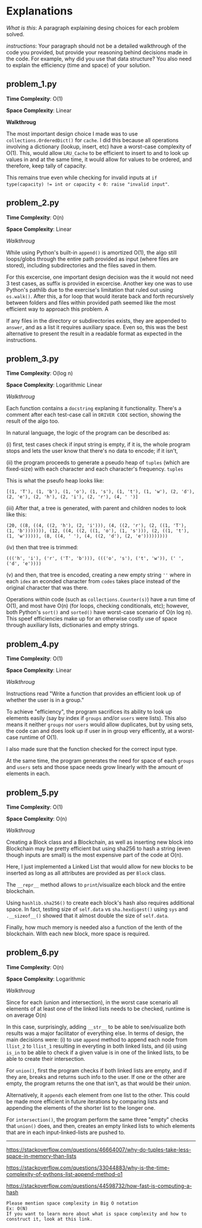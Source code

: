 # Explanations

_What is this_: A paragraph explaining desing choices for each problem solved. 

_instructions_: Your paragraph should not be a detailed walkthrough of the code you provided, but provide your reasoning behind decisions made in the code.  For example, why did you use that data structure? You also need to explain the efficiency (time and space) of your solution.

## problem_1.py

__Time Complexity__: O(1)

__Space Complexity__: Linear

__Walkthroug__

The most important design choice I made was to use `collections.OrderedDict()` for `cache`.  I did this because all operations involving a dictionary (lookup, insert, etc)
have a worst-case complexity of O(1).  This, would allow `LRU_Cache` to be efficient to insert to and to look up values in and at the same time, it would allow for values to be ordered, and therefore, keep tally of capacity.  

This remains true even while checking for invalid inputs at `if type(capacity) != int or capacity < 0: raise "invalid input"`. 


## problem_2.py

__Time Complexity__: O(n)

__Space Complexity__: Linear

_Walkthroug_

While using Python's built-in `append()` is amortized O(1),
the algo still loops/globs through the entire path provided as input (where files are stored), including subdirectories and the files saved in them. 

For this excercise, one important design decision was the it would not need 3 test cases, as suffix is provided in excercise.  Another key one was to use Python's pathlib due to the exercise's limitation that ruled out using `os.walk()`.  After this, a for loop that would iterate back and forth recursively between folders and files within provided path seemed like the most efficient way to approach this problem.  A

If any files in the directory or subdirectories exists, they are appended to `answer`, and as a list it requires auxiliary space.  Even so, this was the best alternative to present the result in a readable format as expected in the instructions.

## problem_3.py

__Time Complexity__: O(log n)

__Space Complexity__: Logarithmic Linear

_Walkthroug_

Each function contains a `docstring` explaning it functionality.  There's a comment after each test-case call in `DRIVER CODE` section, showing the result of the algo too.

In natural language, the logic of the program can be described as: 

(i) first, test cases check if input string is empty, if it is, the whole program stops and lets the user know that there's no data to encode;  if it isn't, 

(ii) the program proceeds to generate a pseudo heap of `tuples` (which are fixed-size) with each character and each character's frequency.  `tuples` 

This is what the pseufo heap looks like:

```
[(1, 'T'), (1, 'b'), (1, 'o'), (1, 's'), (1, 't'), (1, 'w'), (2, 'd'), (2, 'e'), (2, 'h'), (2, 'i'), (2, 'r'), (4, ' ')]
```

(iii) After that, a tree is generated, with parent and children nodes to look like this:

```
(20, ((8, ((4, ((2, 'h'), (2, 'i'))), (4, ((2, 'r'), (2, ((1, 'T'), (1, 'b'))))))), (12, ((4, ((2, ((1, 'o'), (1, 's'))), (2, ((1, 't'), (1, 'w'))))), (8, ((4, ' '), (4, ((2, 'd'), (2, 'e')))))))))
```

(iv) then that tree is trimmed: 

```
((('h', 'i'), ('r', ('T', 'b'))), ((('o', 's'), ('t', 'w')), (' ', ('d', 'e'))))
```

(v) and then, that tree is encoded, creating a new empty string `''` where in each `idex` an econded character from `codes` takes place instead of the original character that was there.

Operations within code (such as `collections.Counter(s)`)
have a run time of O(1), and most have O(n) (for loops, checking conditionals, etc);
however, both Python's `sort()` and `sorted()` have worst-case scenario of O(n log n).  This speef efficiencies make up for an otherwise costly use of space through auxiliary lists, dictionaries and empty strings.


## problem_4.py

__Time Complexity__: O(1)

__Space Complexity__: Linear

_Walkthroug_

Instructions read "Write a function 
that provides an efficient look up of whether the user is in a group."

To achieve "efficiency", the program sacrifices its ability to look up
elements easily (say by index if `groups` and/or `users` were lists). This also means it neither `groups` nor `users` would allow duplicates, but by using sets, the code 
can and does look up if user in in group very efficently, at a worst-case runtime of O(1).

I also made sure that the function checked for the correct input type.

At the same time, the program generates the need for space of each `groups` and `users` sets and those space needs grow linearly with the amount of elements in each.

## problem_5.py

__Time Complexity__: O(1)

__Space Complexity__: O(n)

_Walkthroug_

Creating a Block class and a Blockchain, as well as inserting new block into Blockchain
may be pretty efficient but using sha256 to hash a string (even though inputs are small)
is the most expensive part of the code at O(n).

Here, I just implemented a Linked List that would allow for new blocks to be inserted as long as all attributes are provided as per `Block` class.

The `__repr__` method allows to `print`/visualize each block and the entire blockchain. 

Using `hashlib.sha256()` to create each block's hash also requires additional space.  In fact, testing size of `self.data` vs `sha.hexdigest()` using `sys` and `.__sizeof__()` showed that it almost double the size of `self.data`.

Finally, how much memory is needed also a function of the lenth of the blockchain. With each new block, more space is required. 


## problem_6.py

__Time Complexity__: O(n)

__Space Complexity__: Logarithmic

_Walkthroug_

Since for each (union and intersection), in the worst case scenario all elements of
at least one of the linked lists needs to be checked, runtime is on average O(n)

In this case, surprisingly, adding `__str__` to be able to see/visualize both results was a major facilitator of everything else.  In terms of design, the main decisions were: (i) to use `append` method to append each node from `llist_2` to `llist_1` resulting in everyting in both linked lists, and (ii) using `is_in` to be able to check if a given value is in one of the linked lists, to be able to create their intersection.

For `union()`, first the program checks if both linked lists are empty, and if they are, breaks and returns such info to the user.  If one or the other are empty, the program returns the one that isn't, as that would be their _union_.

Alternatively, it `appends` each element from one list to the other.  This could be made more efficient in future iterations by comparing lists and appending the elements of the shorter list to the longer one.

For `intersection()`, the program perform the same three "empty" checks that `union()` does, and then, creates an empty linked lists to which elements that are in each input-linked-lists are pushed to.


--------------------------------------------------------------------
https://stackoverflow.com/questions/46664007/why-do-tuples-take-less-space-in-memory-than-lists

https://stackoverflow.com/questions/33044883/why-is-the-time-complexity-of-pythons-list-append-method-o1

https://stackoverflow.com/questions/44598732/how-fast-is-computing-a-hash


```
Please mention space complexity in Big O notation
Ex: O(N)
If you want to learn more about what is space complexity and how to construct it, look at this link.
```